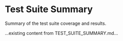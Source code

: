 # Test Suite Summary

Summary of the test suite coverage and results.

...existing content from TEST_SUITE_SUMMARY.md...